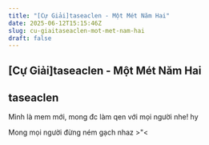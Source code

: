 ```yaml
---
title: "[Cự Giải]taseaclen - Một Mét Năm Hai"
date: 2025-06-12T15:15:46Z
slug: cu-giaitaseaclen-mot-met-nam-hai
draft: false
---
```


## [Cự Giải]taseaclen - Một Mét Năm Hai

## taseaclen

Mình là mem mới, mong đc làm qen với mọi người nhe! hy
 

 
 
Mong mọi người đừng ném gạch nhaz >"<